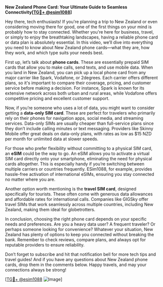 **New Zealand Phone Card: Your Ultimate Guide to Seamless Connectivity[[TG💪+ @esim1088](https://t.me/s/esim1088)]**

Hey there, tech enthusiasts! If you're planning a trip to New Zealand or even considering moving there for good, one of the first things on your mind is probably how to stay connected. Whether you're here for business, travel, or simply to enjoy the breathtaking landscapes, having a reliable phone card or data plan is absolutely essential. In this video, we’ll dive into everything you need to know about New Zealand phone cards—what they are, how they work, and which type suits your needs best.

First up, let’s talk about **phone cards**. These are essentially prepaid SIM cards that allow you to make calls, send texts, and use mobile data. When you land in New Zealand, you can pick up a local phone card from any major carrier like Spark, Vodafone, or 2degrees. Each carrier offers different plans, so it's important to compare their coverage, pricing, and customer service before making a decision. For instance, Spark is known for its extensive network across both urban and rural areas, while Vodafone offers competitive pricing and excellent customer support.

Now, if you’re someone who uses a lot of data, you might want to consider getting a **data-only SIM card**. These are perfect for travelers who primarily rely on their phones for navigation apps, social media, and streaming services. Data-only SIMs are usually cheaper than full-service plans since they don’t include calling minutes or text messaging. Providers like Skinny Mobile offer great deals on data-only plans, with rates as low as $15 NZD per month for unlimited data at slower speeds.

For those who prefer flexibility without committing to a physical SIM card, an **eSIM** could be the way to go. An eSIM allows you to activate a virtual SIM card directly onto your smartphone, eliminating the need for physical cards altogether. This is especially handy if you’re switching between multiple carriers or countries frequently. ESim1088, for example, provides hassle-free activation of international eSIMs, ensuring you stay connected no matter where you are.

Another option worth mentioning is the **travel SIM card**, designed specifically for tourists. These often come with generous data allowances and affordable rates for international calls. Companies like GIGSky offer travel SIMs that work seamlessly across multiple countries, including New Zealand, making them ideal for globetrotters.

In conclusion, choosing the right phone card depends on your specific needs and preferences. Are you a heavy data user? A frequent traveler? Or perhaps someone looking for convenience? Whatever your situation, New Zealand has plenty of options to keep you connected without breaking the bank. Remember to check reviews, compare plans, and always opt for reputable providers to ensure reliability.

Don’t forget to subscribe and hit that notification bell for more tech tips and travel guides! And if you have any questions about New Zealand phone cards, drop them in the comments below. Happy travels, and may your connections always be strong!

[[TG💪+ @esim1088](https://t.me/s/esim1088) ![Image](https://i.postimg.cc/Y0z9fWf4/image.png)]